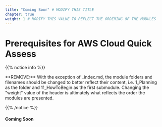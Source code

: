 ```yaml
---
title: "Coming Soon" # MODIFY THIS TITLE
chapter: true
weight: 1 # MODIFY THIS VALUE TO REFLECT THE ORDERING OF THE MODULES
---
```


# Prerequisites for AWS Cloud Quick Assess



{{% notice info %}}
<p style='text-align: left;'>
**REMOVE:** With the exception of _index.md, the module folders and filenames should be changed to better reflect their content, i.e. 1_Planning as the folder and 11_HowToBegin as the first submodule. Changing the "weight" value of the header is ultimately what reflects the order the modules are presented.
</p>
{{% /notice %}}

#### Coming Soon

